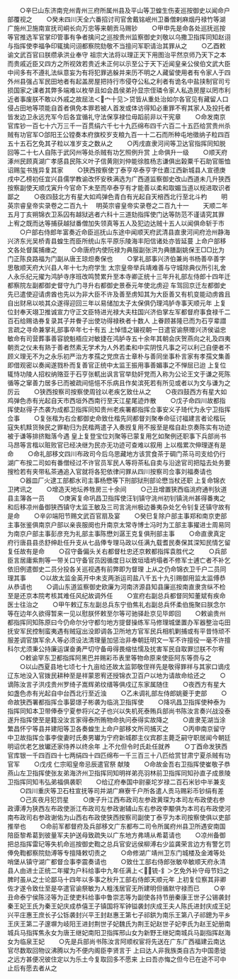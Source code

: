 <!-- { "loadSidebar": true } -->
　　○辛巳山东济南兖州青州三府所属州县及平山等卫蝗生伤麦巡按御史以闻命户部覆视之
　　○癸未四川天全六番招讨司官舍戴铭岷州卫番僧剌麻烟丹禄竹等湖广施州卫施南宣抚司峒长向万忠等来朝贡马赐钞
　　○甲申先是命各处巡抚巡按等官推选军官掌印管事有争者擒问之巡按贵州监察御史刘敬以乌撒卫指挥同知赵诩与指挥使李福争印辄擒问诩都察院劾敬不当擅问军职请治其罪从之
　　○乙酉敕谕文武百官曰朕缵承洪业奉守  祖宗大法将以理正天下用图治平然京师乃天下之本而贵戚近臣又四方之所视效若贵近未正何以示至公于天下近闻皇亲公侯伯文武大臣中间多有不遵礼法纵意妄为有将犯罪逃躲并来历不明之人藏留使用者有令家人于四外州县强占军民田地者有起盖房屋把持行市侵夺公私之利者有诡名中盐挟制官司亏损国家之课者其弊多端难以枚举且如会昌侯弟孙显宗侄璘令家人私造房屋以罔市利近者事废朕不敢以外戚之故屈法＜宀十见＞贷皆从重处治如尔各官见有藏留人口侵占田地等项能自首者俱免本罪若被人首发或体访得知必重罪不宥其家人及投托者皆发边卫永远充军今后各宜循礼守法保享禄位毋蹈前非以干宪章
　　○命发南京官库钞一百七十六万三千一百贯绢六千七十九匹绵布四千六百二十五匹给赏贵州杀贼有功官军○郃阳王公镗奏本府旗校岁支粮九百一十二石而所种屯地徵纳子粒四百五十五石乞免其子粒以准岁支之数从之
　　○丙戌直隶河间等卫达官指挥同知脱回等二十七人自陈于武冈州等处杀贼有功乞照例升赏  上命俱升一级
　　○顺天府涿州民顾真湖广孝感县民陈义叶子信黄刚刘仲能徐胜杨志谦俱出榖粟千石助官赈恤诏赐玺书旌异复其家
　　○狭西按察使丁泰亨卒泰亨字仕嘉江西新城县人宣德庚戌中乙榜初任宜兴县儒学教谕改怀安秩满选为广西道监察御史改山西道未几升狭西按察副使天顺戊寅升今官命下未至而卒泰亨有才能善以柔和取媚当道以规进取识者鄙之
　　○夜四鼓北方有星大如鸡弹色青白有光起自天棓西北行至北斗杓
　　明英宗睿皇帝实录卷之二百九十
　明英宗睿皇帝实录卷之二百九十一
　　天顺二年五月丁亥朔锦衣卫系囚有越狱逃者六科十三道劾指挥使门达等防范不谨请究其罪  上宥之既而达等捕获越狱番僧加失领真等五人及犯边达贼十五人以闻俱命斩于市
　　○户部右侍郎年富奏近命臣巡抚山东途中闻顺天府武清县直隶河间府沧州静海兴济东光吴桥青县蝗生而臣所统山东平原乐陵海丰阳信诸处亦皆延蔓  上命户部移文各处督属捕瘗之
　　○命唐府内使阮禄为典服副张洪为典膳副姚保王□□比为门正陈良路福为门副从唐王琼炟奏保也
　　○掌礼部事兴济伯兼尚书杨善卒善字思敬顺天府大兴县人年十七为府学生  太宗皇帝举兵靖难善与守城除典仪所引礼舍人永乐纪元擢为鸿胪寺序班改鸣赞累升至本寺卿正统十三年升礼部左侍郎十四年迁都察院左副都御史督守九门寻升右都御史景泰元年使北虏迎  车驾回京迁左都御史先已遣使迎请虏酋也先以为非大臣不许及善至虏知其为大臣善又有机变能动虏酋且自出财帛以啖其众遂得迎回三年以易储加太子太保俱仍理鸿胪寺事天顺元年  上复位封奉天翊卫推诚宣力守正文臣特进光禄大夫柱国兴济伯掌左军都督府事食禄千二百石给赐诰券复录其子并餋子出使功得禄秩者十数人  上眷顾甚隆已而为石亨辈譛言疏之寻命兼掌礼部事卒年七十有五  上悼惜之辍视朝一日遣官谕祭赠兴济侯谥忠敏命有司营葬事善容貌魁梧应对敏捷在鸿胪寺五十余年其朝会庆贺燕向之礼及四夷朝贡之仪未有熟于善者然素无学术为人外若柔和中实阴忮凡事之可以利己自便者不顾义理无不为之永乐初严治方孝孺之党庶吉士章朴与善同坐事朴言家有孝孺文集善即借观密以奏闻遂戮朴而复善官正统中太监王振用事善媚事之不惮屈已迨  上复位辄恃功陵人招权纳赂亚于石亨张軏出讽言官举劾奸党而入称为公论王文于谦之死陈循等之窜善力居多已而被疏间悒悒不乐病且作矣滨死若有所见或者以为文与谦为之厉云
　　○狭西按察司按察使周铨以老疾乞致仕从之
　　○夜四鼓西方有星大如鸡弹色赤有光起自天市西垣外西南行至天江星尾迹炸散
　　○戊子命四川故都指挥使赵得子杰袭为成都卫指挥同知贵州老疾署都指挥佥事安义子琦代为永宁卫指挥佥事
　　○复张楷为右佥都御史命致仕楷先同都督刘聚奉命征讨福建言者论楷玩寇失机黩货殃民之罪勒归为民楷两遣子入奏觊复用不报至是楷自赴京奏陈实有功迹被于谦等排挤黜落今遇  皇上复登宝位刘聚等已蒙复用乞如聚例还职事下兵部尚书马昂等言楷以赃败官已经决继为民亦无功迹可查难以叙用  上以楷累次伸理遂有是命
　　○命礼部移文四川布政司今后乌思藏地方该赏食茶于碉门茶马司支给仍行湖广布按二司如有番僧经过不许官员军民人等将茶私自卖与沿途官司把隘去处务要搜检若有夹带私茶通追入官就将各犯依律问罪从四川按察司佥事刘福奏请也
　　○器皿厂火逮工部都水司主事杨懋等下刑部狱刑部论懋当杖还职  上复命锦衣卫拷讯之
　　○增造天地坛养牲房三十余间
　　○己丑增置狭西临洮府通判狄道县主簿各一员
　　○庚寅复命巩昌卫指挥使汪钊镇守洮州初钊镇洮州甚得番夷之和后移凉州备御狭西镇守太监王敏及三司言洮州极边番夷杂处乞令钊复还镇守故有是命
　　○辛卯端阳节赐文武百官扇及宴
　　○癸巳复除户部主事郑和南京吏部主事张鉴俱南京户部以亲丧服阕也升南京太常寺博士冯时为工部主事擢进士周易同为南京户部主事彭彦充为礼部主事陈懋刘潺王克复俱刑部主事
　　○命直隶真定府行唐县县丞舒绅赴任升支从七品俸专理马政以任满九载耆民奏保其深知民情乞留复任故有是命
　　○召守备偏头关右都督杜忠还京敕都指挥袁胜代之
　　○兵部臣言居庸紫荆等一带关口守备官员因循度日以致垣墙坍塌者不修军士逋亡者不补乞依旧例遣御史二员分投各关巡视遇有前弊即为督理  上从之仍命锦衣卫千户二员同理其事
　　○以故太监金英开中未支两浙运司盐八千五十九引赐御用监太监傅恭从恭请也
　　○调山东道监察御史欧廉为河南济源县知县廉巡按南直隶贪纵不检至是还京本院考核其难任风纪故调外任
　　○宣府右副总兵都督同知董斌有疾命医士往治之
　　○甲午敕辽东左副总兵东宁伯焦礼右副总兵怀柔伯施聚曰朕念尔等在边年久欲得暂来一见以慰朕怀敕至尔等可驰驿赴京见毕即回
　　○敕谕贵州都指挥同知陈原曰今仍命尔分守都匀地方提督操练军马修理城堡置办军器整治屯田抚安军民控制蛮夷遇有贼寇出没即调各卫所地方官军民兵相机剿捕或有平昔恃顽不服差调官旗军余人等必须设法清理量加惩治非奉朝廷明文一军不许擅役一毫不许擅科尔尤须秉公持廉运谋奋勇严切守备毋得畏缩怯懦及扰害军民自取罪愆朕不尔宥
　　○敕谕罕东卫都指挥阿黑巴并赐彩币表里等物命原来使臣阿东等赍与之
　　○以山西夏县地七顷七十九亩给还故太监郭敬侄祥先是敬得罪祥与其家口谪戍辽东地没入官拨民耕种至是祥蒙恩宥还授锦衣卫百户以地为请故命给还之
　　○谪陈汝言子洪戍贵州罗绮子嵩辉弟纹缙等俱戍辽东家属随住
　　○夜西方有星大如盏色赤有光起自中台西北行至近浊
　　○乙未调礼部左侍郎姚夔于吏部
　　○命故狭西署都指挥佥事晏璟子彬袭为临洮卫指挥使
　　○降巩昌卫指挥使种泰为指挥同知本卫带俸泰宁夏参将兴之子也兴以失机死泰贿兵部尚书陈汝言奏兴战没泰遂升指挥使至是籍没汝言家得泰所贿物命执问泰得实故降之
　　○直隶芜湖当涂繁昌怀宁等县并建阳等卫各奏蝗生上命户部移文所司捕灭之
　　○丙申南京留守中卫故指挥佥事李俊妻时氏奏男瓛为宁府新城郡主仪宾郡主薨乏嗣守职居闻今朝廷明诏优老乞放瓛还家侍养以终余年  上不允但令时氏赴任就养
　　○丁酉命发狭西官库银一千四百四十七两绢四十四匹绵布一千三百三十八匹给赏甘肃宁夏杀贼有功官军
　　○戊戌  仁宗昭皇帝忌辰遣官祭  献陵
　　○命故金吾右卫指挥使崔敬子恭燕山左卫指挥使张友弟海济州卫指挥同知明祥弟亮羽林前卫指挥同知孙直子成景陵卫指挥同知韦弘弟福俱袭职
　　○给辽府奉国中尉豪坨岁禄二百石米钞中半兼支
　　○四川重庆等卫石柱宣抚等司并湖广麻寮千户所各遣人贡马赐彩币钞绢有差
　　○己亥夜月犯罚星
　　○庚子升江西布政司左参政黄琛为本司左布政使右参政谭溥为狭西左布政使浙江布政司左参政谢辅山东右参政李颙俱为本司右布政使河南布政司右参政谢佑为山西右布政使狭西按察司副使丁泰亨为本司按察使俱以吏部推举也
　　○命前军都督府及兵部移文广东都布二司令所属府州县卫所遇安南国陪臣黎希葛到彼量军夫护送母致疏失以广东地方弗靖从希葛请也
　　○凉州备御把总指挥雷玘等失机命巡按御史鞫之总兵官安远侯柳溥右少监龚荣言边方有警乞罚俸免鞫都察院劾溥等专擅降敕切责之
　　○命修湖广靖州卫东门城楼及金滩等处哨堡从镇守湖广都督佥事李震奏请也
　　○致仕工部右侍郎张敏卒敏顺天府永清县人由进士正统二年擢为户科给事中九年任满上＜锍-釒＞乞免外补守母节妇之脾时虽从之士论鄙马十四年以多事之秋升工部右侍郎天顺元年  上初复位察其非卿佐才遂令致仕至是卒遣官谕祭敏为人粗浅居官无所建明但循默守禄而已
　　○辛丑命泰宁侯陈泾等为正使吏科给事中鲁崇志等为副使各持节册秦康王世子公锡袭封秦王妃王氏为秦王妃庆成恭僖王子镇国将军钟镒袭封庆成王夫人陈氏进封庆成王妃兴平庄惠王庶长子公铄袭封兴平王封赵惠王第七子祁鉷为南乐王第八子祁鏓为平乡王庆王第二子邃塀为岐阳王进封荆世子妃魏氏为荆王妃赵世子妃李氏为赵王妃册南城兵马指挥焦永女为唐王继妃南阳卫指挥邢山女为新野王继妃南城兵马副指挥赵海女为临泉王妃
　　○先是兵部尚书陈汝言阿顺权宦将先送在广东广西福建云南达官尽数取回物议沸腾以为不便内阁臣李贤言于  上曰达人非我族类自古为中国患徙之远方甚便况彼住定以为乐土今复取回多不愿来  上曰吾亦悔之但今已在途不可中止后有愿去者从之
